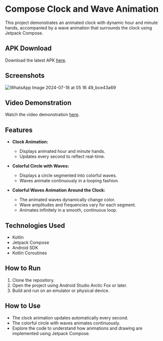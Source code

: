 # Compose Clock and Wave Animation

This project demonstrates an animated clock with dynamic hour and minute hands, accompanied by a wave animation that surrounds the clock using Jetpack Compose.

## APK Download

Download the latest APK [here](https://github.com/shags8/ClockAnimation_Task/tree/master/APK).

## Screenshots


![WhatsApp Image 2024-07-18 at 05 16 49_bce43a69](https://github.com/user-attachments/assets/df6f4114-90ff-429e-a4f7-b4459a3bef43) 

## Video Demonstration

Watch the video demonstration [here](https://youtu.be/cF3SAknxsTc?si=Oxoa6QBnE8kEXBy-).

## Features

- **Clock Animation:**
  - Displays animated hour and minute hands.
  - Updates every second to reflect real-time.

- **Colorful Circle with Waves:**
  - Displays a circle segmented into colorful waves.
  - Waves animate continuously in a looping fashion.

- **Colorful Waves Animation Around the Clock:**
  - The animated waves dynamically change color.
  - Wave amplitudes and frequencies vary for each segment.
  - Animates infinitely in a smooth, continuous loop.

## Technologies Used

- Kotlin
- Jetpack Compose
- Android SDK
- Kotlin Coroutines

## How to Run
1. Clone the repository.
2. Open the project using Android Studio Arctic Fox or later.
3. Build and run on an emulator or physical device.

## How to Use

- The clock animation updates automatically every second.
- The colorful circle with waves animates continuously.
- Explore the code to understand how animations and drawing are implemented using Jetpack Compose.
